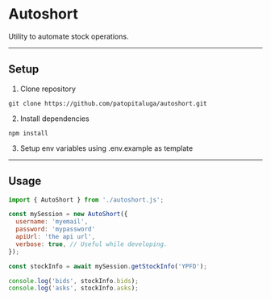 # Autoshort

Utility to automate stock operations.

------

## Setup

1. Clone repository
```console
git clone https://github.com/patopitaluga/autoshort.git
```

2. Install dependencies
```console
npm install
```

3. Setup env variables using .env.example as template

------

## Usage

```javascript
import { AutoShort } from './autoshort.js';

const mySession = new AutoShort({
  username: 'myemail',
  password: 'mypassword'
  apiUrl: 'the api url',
  verbose: true, // Useful while developing.
});

const stockInfo = await mySession.getStockInfo('YPFD');

console.log('bids', stockInfo.bids);
console.log('asks', stockInfo.asks);
```
